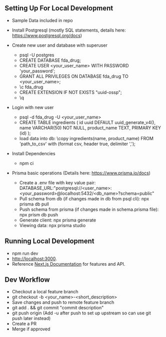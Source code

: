 ## Setting Up For Local Development

- Sample Data included in repo

- Install Postgresql (mostly SQL statements, details here: https://www.postgresql.org/docs)
- Create new user and database with superuser
  - psql -U postgres
  - CREATE DATABASE fda_drug;
  - CREATE USER <your_user_name> WITH PASSWORD 'your_password';
  - GRANT ALL PRIVILEGES ON DATABASE fda_drug TO <your_user_name>;
  - \c fda_drug
  - CREATE EXTENSION IF NOT EXISTS "uuid-ossp";
  - \q
- Login with new user
  - psql -d fda_drug -U <your_user_name>
  - CREATE TABLE ingredients (
    id uuid DEFAULT uuid_generate_v4(),
    name VARCHAR(50) NOT NULL,
    product_name TEXT,
    PRIMARY KEY (id)
    );
  - load data into db: \copy ingredients(name, product_name) FROM 'path_to_csv' with (format csv, header true, delimiter ',');
- Install Dependencies
  - npm ci
- Prisma basic operations (Details here: https://www.prisma.io/docs)

  - Create a .env file with key value pair: DATABASE_URL:"postgresql://<user_name>:<your_password>@localhost:5432/<db_name>?schema=public"
  - Pull schema from db (if changes made in db from psql cli): npx prisma db pull
  - Push schema from prisma (if changes made in schema.prisma file): npx prism db push
  - Generate client: npx prisma generate
  - Viewing data: npx prisma studio

## Running Local Development

- npm run dev
- [http://localhost:3000](http://localhost:3000).
- Reference [Next.js Documentation](https://nextjs.org/docs) for features and API.

## Dev Workflow

- Checkout a local feature branch
- git checkout -b <your_name>-<short_description>
- Save changes and push to remote feature branch
- git add . && git commit "commit description"
- git push origin <feature-branch-name> (Add -u after push to set up upstream so can use git push later instead)
- Create a PR
- Merge if approved
